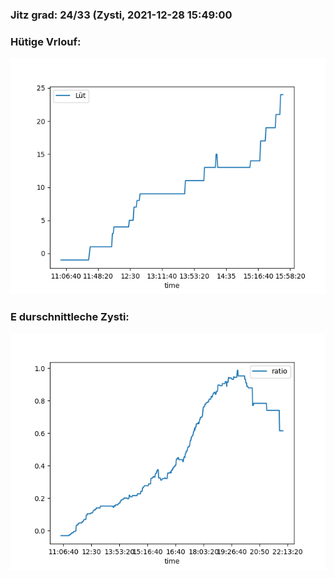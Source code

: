 ### Jitz grad: 24/33 (Zysti, 2021-12-28 15:49:00

### Hütige Vrlouf:
![Graph](Today.png)

### E durschnittleche Zysti:
![Graph](Zysti.png)
